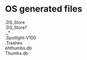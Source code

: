 # OS generated files

.DS_Store  
.DS_Store?  
._*  
.Spotlight-V100  
.Trashes  
ehthumbs.db  
Thumbs.db  
